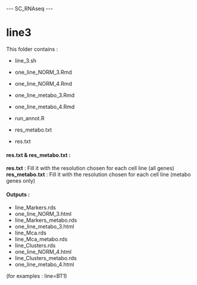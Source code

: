 --- SC_RNAseq ---

# line3

This folder contains :

-   line_3.sh

-   one_line_NORM_3.Rmd

-   one_line_NORM_4.Rmd

-   one_line_metabo_3.Rmd

-   one_line_metabo_4.Rmd

-   run_annot.R

-   res_metabo.txt

-   res.txt

#### res.txt & res_metabo.txt :

**res.txt** : Fill it with the resolution chosen for each cell line (all genes)
**res_metabo.txt** : Fill it with the resolution chosen for each cell line (metabo genes only)

#### Outputs :

-   line_Markers.rds
-   one_line_NORM_3.html
-   line_Markers_metabo.rds
-   one_line_metabo_3.html
-   line_Mca.rds
-   line_Mca_metabo.rds
-   line_Clusters.rds
-   one_line_NORM_4.html
-   line_Clusters_metabo.rds
-   one_line_metabo_4.html

(for examples : line=BT1)